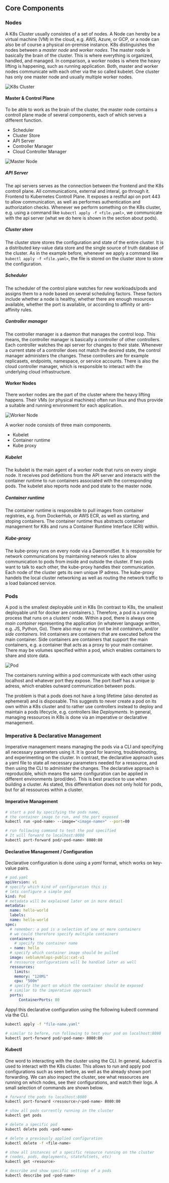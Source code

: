 ## Core Components

### Nodes

A K8s Cluster usually consistes of a set of nodes. A Node can hereby be a virtual machine (VM) in the cloud, e.g. AWS, Azure, or GCP, or a node can also be of course a physical on-premise instance. K8s distinguishes the nodes between a *master node* and *worker nodes*. The master node is basically the brain of the cluster. This is where everything is organized, handled, and managed. In comparison, a worker nodes is where the heavy lifting is happening, such as running application. Both, master and worker nodes communicate with each other via the so called kubelet. One cluster has only one master node and usually multiple worker nodes.

![K8s Cluster](images/05-Kubernetes/k8s-cluster.png) 

#### Master & Control Plane

To be able to work as the brain of the cluster, the master node contains a controll plane made of several components, each of which serves a different function.

+ Scheduler
+ Cluster Store
+ API Server
+ Controller Manager
+ Cloud Controller Manager

![Master Node](images/05-Kubernetes/master-node.png) 

##### API Server
The api servers serves as the connection between the frontend and the K8s controll plane. All communications, external and interal, go through it. Frontend to Kubernetes Controll Plane. It exposes a restful api on port 443 to allow communication, as well as performes authentication and authorization checks. Whenever we perform something on the K8s cluster, e.g. using a command like `kubectl apply -f <file.yaml>`, we communicate with the api server (what we do here is shown in the section about pods).

##### Cluster store
The cluster store stores the configuration and state of the entire cluster. It is a distributed key-value data store and the single source of truth database of the cluster. As in the example before, whenever we apply a command like `kubectl apply -f <file.yaml>`, the file is stored on the cluster store to store the configuration.

##### Scheduler
The scheduler of the control plane watches for new workloads/pods and assigns them to a node based on several scheduling factors. These factors include whether a node is healthy, whether there are enough resources available, whether the port is available, or according to affinity or anti-affinity rules.

##### Controller manager
The controller manager is a daemon that manages the control loop. This means, the controller manager is basically a controller of other controllers. Each controller watches the api server for changes to their state. Whenever a current state of a controller does not match the desired state, the control manager administers the changes. These controllers are for example replicasets, endpoints, namespace, or service accounts. There is also the cloud controller manager, which is responsible to interact with the underlying cloud infrastructure.


#### Worker Nodes

There worker nodes are the part of the cluster where the heavy lifting happens. Their VMs (or physical machines) often run linux and thus provide a suitable and running environment for each application.

![Worker Node](images/05-Kubernetes/worker-node.png) 

A worker node consists of three main components.

+ Kubelet
+ Container runtime
+ Kube proxy

##### Kubelet
The kubelet is the main agent of a worker node that runs on every single node. It receives pod definitions from the API server and interacts with the container runtime to run containers associated with the corresponding pods. The kubelet also reports node and pod state to the master node.

##### Container runtime
The container runtime is responsible to pull images from container registries, e.g. from DockerHub, or AWS ECR, as well as starting, and stoping containers. The container runtime thus abstracts container management for K8s and runs a Container Runtime Interface (CRI) within.

##### Kube-proxy
The kube-proxy runs on every node via a DaemondSet. It is responsible for network communications by maintaining network rules to allow communication to pods from inside and outside the cluster. If two pods want to talk to each other, the kube-proxy handles their communication. Each node of the cluster gets its own unique IP adress. The kube-proxy handels the local cluster networking as well as routing the network traffic to a load balanced service.


### Pods

A pod is the smallest deployable unit in K8s (In contrast to K8s, the smallest deployable unit for docker are containers.). Therefore, a pod is a running process that runs on a clusters' node. Within a pod, there is always one *main container* representing the application (in whatever language written, e.g. JS, Python, Go). There also may or may not be *init containers*, and/or *side containers*. Init containers are containers that are executed before the main container. Side containers are containers that support the main containers, e.g. a container that acts as a proxy to your main container. There may be volumes specified within a pod, which enables containers to share and store data.

![Pod](images/05-Kubernetes/pod.png) 

The containers running within a pod communicate with each other using localhost and whatever port they expose. The port itself has a unique ip adress, which enables outward communication between pods.

The problem is that a pods does not have a long lifetime (also denoted as ephemeral) and is disposable. This suggests to never create a pod on its own within a K8s cluster and to rather use controllers instead to deploy and maintain a pods lifecycle, e.g. controllers like *Deployments*. In general, managing ressources in K8s is done via an imperative or declarative management.

### Imperative & Declarative Management

Imperative management means managing the pods via a CLI and specifying all necessary parameters using it. It is good for learning, troubleshooting, and experimenting on the cluster. In contrast, the declarative approach uses a yaml file to state all necessary parameters needed for a ressource, and then using the CLI to administer the changes. The declarative approach is reproducible, which means the same configuration can be applied in different environments (prod/dev). This is best practice to use when building a cluster. As stated, this differentiation does not only hold for pods, but for all ressources within a cluster.

#### Imperative Management

```bash
# start a pod by specifying the pods name, 
# the container image to run, and the port exposed
kubectl run <pod-name> --image="<image-name>" --port=80

# run following command to test the pod specified
# It will forward to localhost:8080
kubectl port-forward pod/<pod-name> 8080:80
```

#### Declarative Management / Configuration

Declarative configuration is done using a *yaml* format, which works on key-value pairs.

```yaml
# pod.yaml
apiVersion: v1
# specify which kind of configuration this is
# lets configure a simple pod
kind: Pod
# metadata will be explained later on in more detail
metadata:
  name: hello-world
  labels:
  name: hello-world
spec:
  # remember: a pod is a selection of one or more containers
  # we could therefore specify multiple containers
  containers:
    # specify the container name
  - name: hello
  # specify which container image should be pulled
  image: seblum/mlops-public:cat-v1
  # ressource configurations will be handled later as well
  ressources:
    limits:
    memory: "128Mi"
    cpu: "500m"
  # specify the port on which the container should be exposed
  # similar to the imperative approach
  ports:
      ContainerPorts: 80
```

Appyl this declarative configuration using the following kubectl command via the CLI.

```bash
kubectl apply -f "file-name.yaml"

# similar to before, run following to test your pod on localhost:8080
kubectl port-forward pod/<pod-name> 8080:80
```

#### Kubectl

One word to interacting with the cluster using the CLI. In general, *kubectl* is used to interact with the K8s cluster. This allows to run and apply pod configurations such as seen before, as well as the already shown port forwarding. We can also inspect the cluster, see what ressources are running on which nodes, see their configurations, and watch their logs. A small selection of commands are shown below.

```bash
# forward the pods to localhost:8080
kubectl port-forward <ressource>/<pod-name> 8080:80

# show all pods currently running in the cluster
kubectl get pods

# delete a specific pod
kubectl delete pods <pod-name>

# delete a previously applied configuration
kubectl delete -f <file-name>

# show all instances of a specific resource running on the cluster
# (nodes, pods, deployments, statefulsets, etc) 
kubectl get <resource>

# describe and show specific settings of a pods
kubectl describe pod <pod-name>
```
